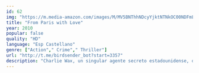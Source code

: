 ```yaml
---
id: 62
img: "https://m.media-amazon.com/images/M/MV5BNThhNDcyYjktNTNkOC00NDFmLTkyMjAtNGU2NjYyY2ZlMjBhXkEyXkFqcGc@._V1_SX300.jpg"
title: "From Paris with Love"
year: 2010
popular: false
quality: "HD"
language: "Esp Castellano"
genre: ["Action"," Crime"," Thriller"]
url: "http://t.me/birdsender_bot?start=3357"
description: "Charlie Wax, un singular agente secreto estadounidense, debe llevar a cabo una misión de alto riesgo en París relacionada con el terrorismo y el tráfico de cocaína. Para ello, tendrá que colaborar con un agente de la embajada norteamericana."
---
```

